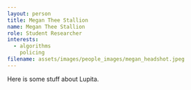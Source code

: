 ```yaml
---
layout: person
title: Megan Thee Stallion
name: Megan Thee Stallion
role: Student Researcher
interests:
  - algorithms
    policing
filename: assets/images/people_images/megan_headshot.jpeg
---
```


Here is some stuff about Lupita.
